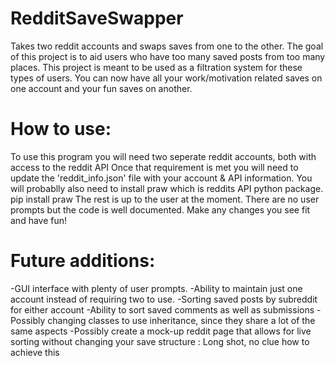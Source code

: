 # RedditSaveSwapper
Takes two reddit accounts and swaps saves from one to the other. 
The goal of this project is to aid users who have too many saved posts from too many places. This project is meant to be used as a filtration system for these types of users. You can now have all your work/motivation related saves on one account and your fun saves on another.


# How to use:
To use this program you will need two seperate reddit accounts, both with access to the reddit API
Once that requirement is met you will need to update the 'reddit_info.json' file with your account & API information.
You will probablly also need to install praw which is reddits API python package. pip install praw
The rest is up to the user at the moment. There are no user prompts but the code is well documented. Make any changes you see fit and have fun!


# Future additions:
-GUI interface with plenty of user prompts.
-Ability to maintain just one account instead of requiring two to use.
-Sorting saved posts by subreddit for either account
-Ability to sort saved comments as well as submissions
-Possibly changing classes to use inheritance, since they share a lot of the same aspects
-Possibly create a mock-up reddit page that allows for live sorting without changing your save structure : Long shot, no clue how to achieve this
